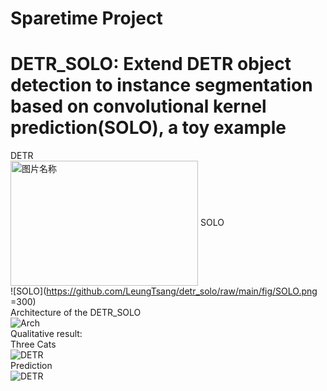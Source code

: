 # Sparetime Project
# DETR_SOLO: Extend DETR object detection to instance segmentation based on convolutional kernel prediction(SOLO), a toy example  
DETR  
<img src="[./xxx.png](https://github.com/LeungTsang/detr_solo/raw/main/fig/DETR.png =300)" width = "300" height = "200" alt="图片名称" align=center />
SOLO  
![SOLO](https://github.com/LeungTsang/detr_solo/raw/main/fig/SOLO.png =300)  
Architecture of the DETR_SOLO  
![Arch](https://github.com/LeungTsang/detr_solo/raw/main/fig/DETR_SOLO.png)  
Qualitative result:  
Three Cats  
![DETR](https://github.com/LeungTsang/detr_solo/raw/main/fig/000000000977.jpg)  
Prediction  
![DETR](https://github.com/LeungTsang/detr_solo/raw/main/fig/Figure_10.png)  
